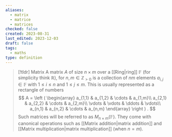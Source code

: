 ```yaml
---
aliases:
  - matrix
  - matrice
  - matrices
checked: false
created: 2023-08-31
last_edited: 2023-12-03
draft: false
tags:
  - maths
type: definition
---
```

>[!tldr] Matrix
>A matrix $A$ of size $n \times m$ over a [[Ring|ring]] $\mathbb{F}$ (for simplicity think $\mathbb{R}$), for $n, m \in \mathbb{Z}_{>0}$ is a collection of $nm$ elements $a_{i,j} \in \mathbb{F}$ with $1 \leq i \leq n$ and $1 \leq j \leq m$. This is usually represented as a rectangle of numbers
>$$
> A = \left ( \begin{array}
> a_{1,1} & a_{1,2} & \cdots & a_{1,m}\\
> a_{2,1} & a_{2,2} & \cdots & a_{2,m}\\
> \vdots & \vdots & \ddots & \vdots\\
> a_{n,1} & a_{n,2} & \cdots & a_{n,m}
> \end{array} \right ) .
> $$
>Such matrices will be referred to as $M_{n \times m}(\mathbb{F})$. They come with canonical operations such as [[Matrix addition|matrix addition]] and [[Matrix multiplication|matrix multiplication]] (when $n = m$).


